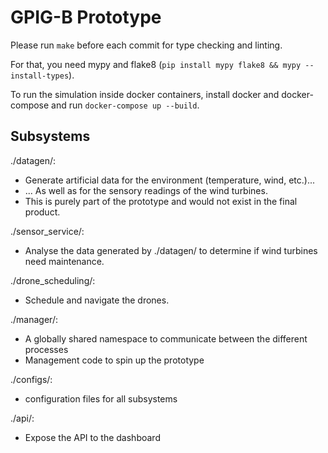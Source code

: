 # GPIG-B Prototype

Please run `make` before each commit for type checking and linting.

For that, you need mypy and flake8 (`pip install mypy flake8 && mypy --install-types`).

To run the simulation inside docker containers, install docker and
docker-compose and run `docker-compose up --build`.

## Subsystems

./datagen/:
- Generate artificial data for the environment (temperature, wind, etc.)...
- ... As well as for the sensory readings of the wind  turbines.
- This is purely part of the prototype and would not exist in the final product.

./sensor_service/:
- Analyse the data generated by ./datagen/ to determine if wind turbines need
  maintenance.

./drone_scheduling/:
- Schedule and navigate the drones.

./manager/:
- A globally shared namespace to communicate between the different processes
- Management code to spin up the prototype

./configs/:
- configuration files for all subsystems

./api/:
- Expose the API to the dashboard

